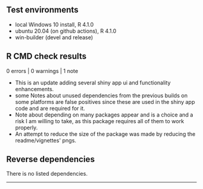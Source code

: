 ## Test environments
* local Windows 10 install, R 4.1.0
* ubuntu 20.04 (on github actions), R 4.1.0
* win-builder (devel and release)

## R CMD check results

0 errors | 0 warnings | 1 note

* This is an update adding several shiny app ui and functionality enhancements.
* some Notes about unused dependencies from the previous builds on some platforms are false positives since these are used in the shiny app code and are required for it.
* Note about depending on many packages appear and is a choice and a risk I am willing to take, as this package requires all of them to work properly.
* An attempt to reduce the size of the package was made by reducing the readme/vignettes' pngs.

## Reverse dependencies

There is no listed dependencies.

---


